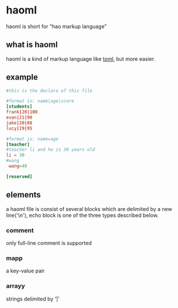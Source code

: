 # haoml
haoml is short for "hao markup language"

## what is haoml
haoml is a kind of markup language like [toml](https://github.com/skystrife/cpptoml), but more easier.  

## example
```conf
#this is the declare of this file

#format is: name|age|score
[students]
frank|20|100
evan|21|90
jake|20|88
lucy|19|95

#format is: name=age
[teacher]
#teacher li and he is 30 years old
li = 30
#wang
 wang=40

[reserved]
```

## elements
a haoml file is consist of several blocks which are delimited by a new line('\n'), echo block 
is one of the three types described below. 

### comment
only full-line comment is supported

### mapp
a key-value pair 

### arrayy
strings delimited by '|'




